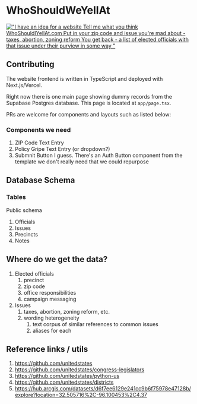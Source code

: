 # WhoShouldWeYellAt

[!["I have an idea for a website
Tell me what you think
WhoShouldIYellAt.com
Put in your zip code and issue you're mad about - taxes, abortion, zoning reform
You get back - a list of elected officials with that issue under their purview in some way
"](https://pbs.twimg.com/media/GKVh3bsWoAATqWz?format=jpg&name=medium)](https://twitter.com/emiliepfrank/status/1775933238592319953)

## Contributing
The website frontend is written in TypeScript and deployed with Next.js/Vercel. 

Right now there is one main page showing dummy records from the Supabase Postgres database. This page is located at `app/page.tsx`.

PRs are welcome for components and layouts such as listed below:

### Components we need

1. ZIP Code Text Entry
2. Policy Gripe Text Entry (or dropdown?)
3. Submnit Button I guess. There's an Auth Button component from the template we don't really need that we could repurpose

## Database Schema

### Tables
Public schema
1. Officials
2. Issues
3. Precincts
4. Notes

## Where do we get the data?
1. Elected officials
	1. precinct
	2. zip code
	3. office responsibilities
	4. campaign messaging
2. Issues
	1. taxes, abortion, zoning reform, etc.
	2. wording heterogeneity
		1. text corpus of similar references to common issues
		2. aliases for each

## Reference links / utils
1. https://github.com/unitedstates
2. https://github.com/unitedstates/congress-legislators
3. https://github.com/unitedstates/python-us
4. https://github.com/unitedstates/districts
5. https://hub.arcgis.com/datasets/d6f7ee6129e241cc9b6f75978e47128b/explore?location=32.505716%2C-96.100453%2C4.37
